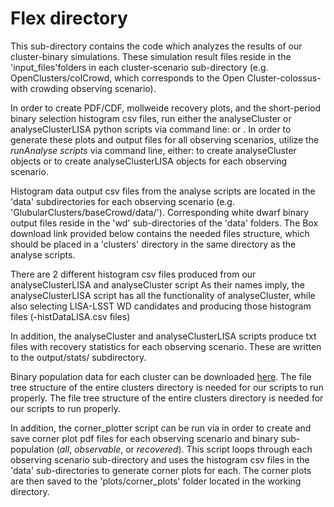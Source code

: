 # Flex directory

This sub-directory contains the code which analyzes the results of our cluster-binary simulations. These simulation result files reside in the 'input_files'folders in each cluster-scenario sub-directory (e.g. OpenClusters/colCrowd, which corresponds to the Open Cluster-colossus-with crowding observing scenario). 

In order to create PDF/CDF, mollweide recovery plots, and the short-period binary selection histogram csv files, run either the analyseCluster or analyseClusterLISA python scripts via command line: <python analyseCluster.py> or <python analyseClusterLISA.py>. In order to generate these plots and output files for all observing scenarios, utilize the *runAnalyse scripts* via command line, either: <python runAnalyse.py> to create analyseCluster objects or <python lisaRunAnalyse.py> to create analyseClusterLISA objects for each observing scenario. 

Histogram data output csv files from the analyse scripts are located in the 'data' subdirectories for each observing scenario (e.g. 'GlubularClusters/baseCrowd/data/'). Corresponding white dwarf binary output files reside in the 'wd' sub-directories of the 'data' folders. The Box download link provided below contains the needed files structure, which should be placed in a 'clusters' directory in the same directory as the analyse scripts.

There are 2 different histogram csv files produced from our analyseClusterLISA and analyseCluster script
As their names imply, the analyseClusterLISA script has all the functionality of analyseCluster,
while also selecting LISA-LSST WD candidates and producing those histogram files (-histDataLISA.csv files)

In addition, the analyseCluster and analyseClusterLISA scripts produce txt files with recovery statistics for each observing scenario. These are written to the output/stats/ subdirectory.

Binary population data for each cluster can be downloaded [here](https://northwestern.box.com/s/wb4cyw9ihne1lffkov4r988l0dk92lvl). The file tree structure of the entire clusters directory is needed for our scripts to run properly. The file tree structure of the entire clusters directory is needed for our scripts to run properly.

In addition, the corner_plotter script can be run via <pyhton corner_plotter.py> in order to create and save corner plot pdf files for each observing scenario and binary sub-population (*all*, *observable*, or *recovered*). This script loops through each observing scenario sub-directory and uses the histogram csv files in the 'data' sub-directories to generate corner plots for each. The corner plots are then saved to the 'plots/corner_plots' folder located in the working directory.



